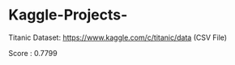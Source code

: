 # Kaggle-Projects-

Titanic Dataset: https://www.kaggle.com/c/titanic/data (CSV File)

Score : 0.7799
